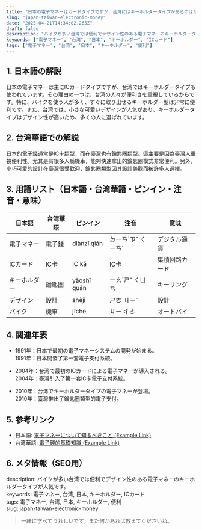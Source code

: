 ```yaml
---
title: "日本の電子マネーはカードタイプですが、台湾にはキーホルダータイプがあるのはなぜ？"
slug: "japan-taiwan-electronic-money"
date: "2025-04-21T14:34:02.265Z"
draft: false
description: "バイクが多い台湾では便利でデザイン性のある電子マネーのキーホルダータイプが人気です。"
keywords: ["電子マネー", "台湾", "日本", "キーホルダー", "ICカード"]
tags: ["電子マネー", "台湾", "日本", "キーホルダー", "便利"]
---
```


## 1. 日本語の解説  
日本の電子マネーは主にICカードタイプですが、台湾ではキーホルダータイプも使われています。その理由の一つは、台湾の人々が便利さを重視しているからです。特に、バイクを使う人が多く、すぐに取り出せるキーホルダー型は非常に便利です。また、台湾では、小さな可愛いデザインが人気があり、キーホルダータイプはデザイン性が高いため、多くの人に選ばれています。

## 2. 台湾華語での解説  
日本的電子錢通常是IC卡類型，而在臺灣也有鑰匙圈類型。這主要是因為臺灣人重視便利性。尤其是有很多人騎機車，能夠快速拿出的鑰匙圈模式非常便利。另外，小巧可愛的設計在臺灣很受歡迎，鑰匙圈類型因其設計美觀而被許多人選擇。

## 3. 用語リスト（日本語・台湾華語・ピンイン・注音・意味）  
| 日本語     | 台湾華語     | ピンイン            | 注音       | 意味             |
|------------|-------------|--------------------|---------|----------------|
| 電子マネー   | 電子錢      | diànzǐ qián        | ㄉㄧㄢˋㄗˇ ㄑㄧㄢˊ | デジタル通貨     |
| ICカード    | IC卡        | IC kǎ              | IC卡    | 集積回路カード   |
| キーホルダー | 鑰匙圈      | yàoshǐ quān        | ㄧㄠˋㄕˇ ㄑㄩㄢ    | キーリング       |
| デザイン    | 設計        | shèjì              | ㄕㄜˋㄐㄧˋ      | 設計             |
| バイク      | 機車        | jīchē              | ㄐㄧ ㄔㄜ     | オートバイ       |

## 4. 関連年表  
- 1991年：日本で最初の電子マネーシステムの開発が始まる。  
  1991年：日本開發了第一套電子支付系統。
  
- 2004年：台湾で最初のICカードによる電子マネーが導入される。  
  2004年：臺灣引入了第一套IC卡電子支付系統。

- 2010年：台湾でキーホルダータイプの電子マネーが登場。  
  2010年：臺灣推出了鑰匙圈類型的電子支付。

## 5. 参考リンク  
- 日本語: [電子マネーについて知るべきこと (Example Link)](https://www.example.com/japanelectronicmoney)
- 台湾華語: [電子錢的基礎知識 (Example Link)](https://www.example.com/taielectronicmoney)

## 6. メタ情報（SEO用）  
description: バイクが多い台湾では便利でデザイン性のある電子マネーのキーホルダータイプが人気です。  
keywords: 電子マネー, 台湾, 日本, キーホルダー, ICカード  
tags: 電子マネー, 台湾, 日本, キーホルダー, 便利  
slug: japan-taiwan-electronic-money

> 一緒に学べてうれしいです。また何かあれば教えてくださいね。